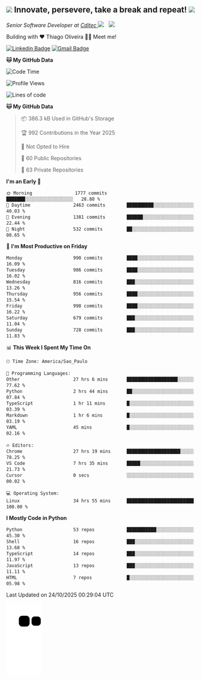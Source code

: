<h2><img src="https://emojis.slackmojis.com/emojis/images/1531849430/4246/blob-sunglasses.gif?1531849430" width="30"/> Innovate, persevere, take a break and repeat! <img src="https://media.giphy.com/media/12oufCB0MyZ1Go/giphy.gif" width="50"></h2>
<img align='right' src="https://media.giphy.com/media/M9gbBd9nbDrOTu1Mqx/giphy.gif" width="230">
<p><em>Senior Software Developer at <a href="https://www.cditec.com.br/">Cditec
</a><img src="https://media.giphy.com/media/WUlplcMpOCEmTGBtBW/giphy.gif" width="30"> 
</em></p>



Building with ❤️ Thiago Oliveira 👋🏽 Meet me!

[![Linkedin Badge](https://img.shields.io/badge/-Thiago-blue?style=flat-square&logo=Linkedin&logoColor=white&link=https://www.linkedin.com/in/tgmarinho/)](https://www.linkedin.com/in/thiagoceconelo/) 
[![Gmail Badge](https://img.shields.io/badge/-thiceconelo@gmail.com-c14438?style=flat-square&logo=Gmail&logoColor=white&link=mailto:thiceconelo@gmail.com)](mailto:thiceconelo@gmail.com)

</em></p>

<!-- <span style="height ">
![Anurag's GitHub stats](https://github-readme-stats.vercel.app/api?username=arthurspk&show_icons=true&theme=tokyonight)
</span> -->

**🐱 My GitHub Data** 
<!--START_SECTION:waka-->
![Code Time](http://img.shields.io/badge/Code%20Time-3%2C802%20hrs%2032%20mins-blue)

![Profile Views](http://img.shields.io/badge/Profile%20Views-0-blue)

![Lines of code](https://img.shields.io/badge/From%20Hello%20World%20I%27ve%20Written-10.7%20million%20lines%20of%20code-blue)

**🐱 My GitHub Data** 

> 📦 386.3 kB Used in GitHub's Storage 
 > 
> 🏆 992 Contributions in the Year 2025
 > 
> 🚫 Not Opted to Hire
 > 
> 📜 60 Public Repositories 
 > 
> 🔑 63 Private Repositories 
 > 
**I'm an Early 🐤** 

```text
🌞 Morning                1777 commits        ███████░░░░░░░░░░░░░░░░░░   28.88 % 
🌆 Daytime                2463 commits        ██████████░░░░░░░░░░░░░░░   40.03 % 
🌃 Evening                1381 commits        ██████░░░░░░░░░░░░░░░░░░░   22.44 % 
🌙 Night                  532 commits         ██░░░░░░░░░░░░░░░░░░░░░░░   08.65 % 
```
📅 **I'm Most Productive on Friday** 

```text
Monday                   990 commits         ████░░░░░░░░░░░░░░░░░░░░░   16.09 % 
Tuesday                  986 commits         ████░░░░░░░░░░░░░░░░░░░░░   16.02 % 
Wednesday                816 commits         ███░░░░░░░░░░░░░░░░░░░░░░   13.26 % 
Thursday                 956 commits         ████░░░░░░░░░░░░░░░░░░░░░   15.54 % 
Friday                   998 commits         ████░░░░░░░░░░░░░░░░░░░░░   16.22 % 
Saturday                 679 commits         ███░░░░░░░░░░░░░░░░░░░░░░   11.04 % 
Sunday                   728 commits         ███░░░░░░░░░░░░░░░░░░░░░░   11.83 % 
```


📊 **This Week I Spent My Time On** 

```text
🕑︎ Time Zone: America/Sao_Paulo

💬 Programming Languages: 
Other                    27 hrs 6 mins       ███████████████████░░░░░░   77.62 % 
Python                   2 hrs 44 mins       ██░░░░░░░░░░░░░░░░░░░░░░░   07.84 % 
TypeScript               1 hr 11 mins        █░░░░░░░░░░░░░░░░░░░░░░░░   03.39 % 
Markdown                 1 hr 6 mins         █░░░░░░░░░░░░░░░░░░░░░░░░   03.19 % 
YAML                     45 mins             █░░░░░░░░░░░░░░░░░░░░░░░░   02.16 % 

🔥 Editors: 
Chrome                   27 hrs 19 mins      ████████████████████░░░░░   78.25 % 
VS Code                  7 hrs 35 mins       █████░░░░░░░░░░░░░░░░░░░░   21.73 % 
Cursor                   0 secs              ░░░░░░░░░░░░░░░░░░░░░░░░░   00.02 % 

💻 Operating System: 
Linux                    34 hrs 55 mins      █████████████████████████   100.00 % 
```

**I Mostly Code in Python** 

```text
Python                   53 repos            ███████████░░░░░░░░░░░░░░   45.30 % 
Shell                    16 repos            ███░░░░░░░░░░░░░░░░░░░░░░   13.68 % 
TypeScript               14 repos            ███░░░░░░░░░░░░░░░░░░░░░░   11.97 % 
JavaScript               13 repos            ███░░░░░░░░░░░░░░░░░░░░░░   11.11 % 
HTML                     7 repos             █░░░░░░░░░░░░░░░░░░░░░░░░   05.98 % 
```




 Last Updated on 24/10/2025 00:29:04 UTC
<!--END_SECTION:waka-->

![Snake animation](https://github.com/rafaballerini/rafaballerini/blob/output/github-contribution-grid-snake.svg)


<!---
ceconelo/ceconelo is a ✨ special ✨ repository because its `README.md` (this file) appears on your GitHub profile.
You can click the Preview link to take a look at your changes.
--->
